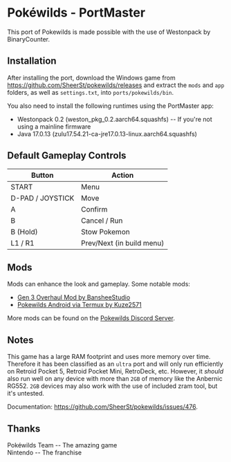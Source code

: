 # Pokéwilds - PortMaster
This port of Pokewilds is made possible with the use of Westonpack by BinaryCounter.

## Installation
After installing the port, download the Windows game from https://github.com/SheerSt/pokewilds/releases and extract the `mods` and `app` folders, as well as `settings.txt`, into `ports/pokewilds/bin`.

You also need to install the following runtimes using the PortMaster app:
- Westonpack 0.2 (weston_pkg_0.2.aarch64.squashfs) -- If you're not using a mainline firmware
- Java 17.0.13 (zulu17.54.21-ca-jre17.0.13-linux.aarch64.squashfs)

## Default Gameplay Controls
| Button            | Action                                |
|--                 |--                                     |
| START             | Menu                                  |
| D-PAD / JOYSTICK  | Move                                  |
| A                 | Confirm                               |
| B                 | Cancel / Run                          |
| B (Hold)          | Stow Pokemon                          |
| L1 / R1           | Prev/Next (in build menu)             |

## Mods
Mods can enhance the look and gameplay. Some notable mods:

- [Gen 3 Overhaul Mod by BansheeStudio](https://github.com/BansheeStudio/PokemonWildsGen3Overhaul)
- [Pokewilds Android via Termux by Kuze2571](https://github.com/Kuze2571/Pokewilds-Termux)

More mods can be found on the [Pokewilds Discord Server](https://discord.gg/jdkV7F3AjA).

## Notes
This game has a large RAM footprint and uses more memory over time. Therefore it has been classified as an `ultra` port and will only run efficiently on Retroid Pocket 5, Retroid Pocket Mini, RetroDeck, etc. However, it *should* also run well on any device with more than `2GB` of memory like the Anbernic RG552. `2GB` devices may also work with the use of included zram tool, but it's untested.

Documentation: https://github.com/SheerSt/pokewilds/issues/476.

## Thanks
Pokéwilds Team -- The amazing game  
Nintendo -- The franchise